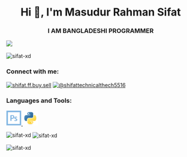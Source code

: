 <h1 align="center">Hi 👋, I'm Masudur Rahman Sifat</h1>
<h3 align="center">I AM BANGLADESHI PROGRAMMER</h3>

<p align="left"> <img src="https://www.google.com/imgres?imgurl=https%3A%2F%2Fraw.githubusercontent.com%2FTheDudeThatCode%2FTheDudeThatCode%2Fmaster%2FAssets%2FDeveloper.gif&tbnid=47chckvIQOvI5M&vet=1&imgrefurl=https%3A%2F%2Fgithub.com%2Frudrabarad%2FGifs&docid=CJdgcKdcN0j58M&w=243&h=177&source=sh%2Fx%2Fim">

<p align="left"> <img src="https://komarev.com/ghpvc/?username=sifat-xd&label=Profile%20views&color=0e75b6&style=flat" alt="sifat-xd" /> </p>

<h3 align="left">Connect with me:</h3>
<p align="left">
<a href="https://fb.com/shifat.ff.buy.sell" target="blank"><img align="center" src="https://raw.githubusercontent.com/rahuldkjain/github-profile-readme-generator/master/src/images/icons/Social/facebook.svg" alt="shifat.ff.buy.sell" height="30" width="40" /></a>
<a href="https://www.youtube.com/c/@shifattechnicalthech5516" target="blank"><img align="center" src="https://raw.githubusercontent.com/rahuldkjain/github-profile-readme-generator/master/src/images/icons/Social/youtube.svg" alt="@shifattechnicalthech5516" height="30" width="40" /></a>
</p>

<h3 align="left">Languages and Tools:</h3>
<p align="left"> <a href="https://www.photoshop.com/en" target="_blank" rel="noreferrer"> <img src="https://raw.githubusercontent.com/devicons/devicon/master/icons/photoshop/photoshop-line.svg" alt="photoshop" width="40" height="40"/> </a> <a href="https://www.python.org" target="_blank" rel="noreferrer"> <img src="https://raw.githubusercontent.com/devicons/devicon/master/icons/python/python-original.svg" alt="python" width="40" height="40"/> </a> </p>

<p><img align="left" src="https://github-readme-stats.vercel.app/api/top-langs?username=sifat-xd&show_icons=true&locale=en&layout=compact" alt="sifat-xd" /></p>

<p>&nbsp;<img align="center" src="https://github-readme-stats.vercel.app/api?username=sifat-xd&show_icons=true&locale=en" alt="sifat-xd" /></p>

<p><img align="center" src="https://github-readme-streak-stats.herokuapp.com/?user=sifat-xd&" alt="sifat-xd" /></p>
